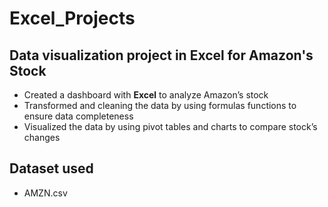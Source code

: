 # Excel_Projects

##  Data visualization project in Excel for Amazon's Stock

- Created a dashboard with **Excel** to analyze Amazon’s stock
- Transformed and cleaning the data by using formulas functions to ensure data completeness
- Visualized the data by using pivot tables and charts to compare stock’s changes

## Dataset used
- AMZN.csv
